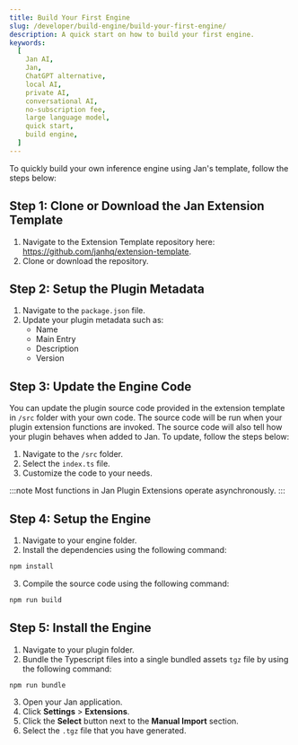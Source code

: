 ```yaml
---
title: Build Your First Engine
slug: /developer/build-engine/build-your-first-engine/
description: A quick start on how to build your first engine.
keywords:
  [
    Jan AI,
    Jan,
    ChatGPT alternative,
    local AI,
    private AI,
    conversational AI,
    no-subscription fee,
    large language model,
    quick start,
    build engine,
  ]
---
```


To quickly build your own inference engine using Jan's template, follow the steps below:

## Step 1: Clone or Download the Jan Extension Template
1. Navigate to the Extension Template repository here: https://github.com/janhq/extension-template.
2. Clone or download the repository.

## Step 2: Setup the Plugin Metadata
1. Navigate to the `package.json` file.
2. Update your plugin metadata such as:
    - Name
    - Main Entry
    - Description
    - Version

## Step 3: Update the Engine Code
You can update the plugin source code provided in the extension template in `/src` folder with your own code. The source code will be run when your plugin extension functions are invoked. The source code will also tell how your plugin behaves when added to Jan. To update, follow the steps below:
1. Navigate to the `/src` folder.
2. Select the `index.ts` file.
3. Customize the code to your needs.

:::note
Most functions in Jan Plugin Extensions operate asynchronously.
:::

## Step 4: Setup the Engine
1. Navigate to your engine folder.
2. Install the dependencies using the following command:

```bash
npm install
```
3. Compile the source code using the following command:
```bash
npm run build
```

## Step 5: Install the Engine
1. Navigate to your plugin folder.
2. Bundle the Typescript files into a single bundled assets `tgz` file by using the following command:

```bash
npm run bundle
```
3. Open your Jan application.
4. Click **Settings** > **Extensions**.
5. Click the **Select** button next to the **Manual Import** section.
6. Select the `.tgz` file that you have generated.
